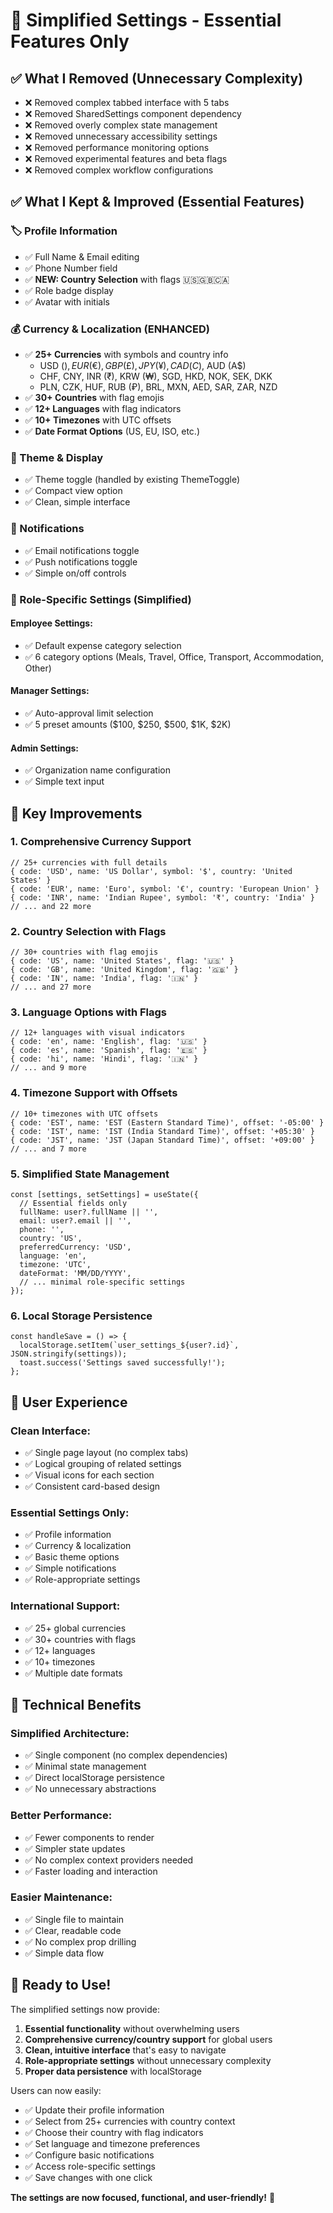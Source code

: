 # 🎯 Simplified Settings - Essential Features Only

## ✅ **What I Removed (Unnecessary Complexity)**
- ❌ Removed complex tabbed interface with 5 tabs
- ❌ Removed SharedSettings component dependency
- ❌ Removed overly complex state management
- ❌ Removed unnecessary accessibility settings
- ❌ Removed performance monitoring options
- ❌ Removed experimental features and beta flags
- ❌ Removed complex workflow configurations

## ✅ **What I Kept & Improved (Essential Features)**

### **🏷️ Profile Information**
- ✅ Full Name & Email editing
- ✅ Phone Number field
- ✅ **NEW: Country Selection** with flags 🇺🇸🇬🇧🇨🇦
- ✅ Role badge display
- ✅ Avatar with initials

### **💰 Currency & Localization (ENHANCED)**
- ✅ **25+ Currencies** with symbols and country info
  - USD ($), EUR (€), GBP (£), JPY (¥), CAD (C$), AUD (A$)
  - CHF, CNY, INR (₹), KRW (₩), SGD, HKD, NOK, SEK, DKK
  - PLN, CZK, HUF, RUB (₽), BRL, MXN, AED, SAR, ZAR, NZD
- ✅ **30+ Countries** with flag emojis
- ✅ **12+ Languages** with flag indicators
- ✅ **10+ Timezones** with UTC offsets
- ✅ **Date Format Options** (US, EU, ISO, etc.)

### **🎨 Theme & Display**
- ✅ Theme toggle (handled by existing ThemeToggle)
- ✅ Compact view option
- ✅ Clean, simple interface

### **🔔 Notifications**
- ✅ Email notifications toggle
- ✅ Push notifications toggle
- ✅ Simple on/off controls

### **👤 Role-Specific Settings (Simplified)**

#### **Employee Settings:**
- ✅ Default expense category selection
- ✅ 6 category options (Meals, Travel, Office, Transport, Accommodation, Other)

#### **Manager Settings:**
- ✅ Auto-approval limit selection
- ✅ 5 preset amounts ($100, $250, $500, $1K, $2K)

#### **Admin Settings:**
- ✅ Organization name configuration
- ✅ Simple text input

## 🚀 **Key Improvements**

### **1. Comprehensive Currency Support**
```tsx
// 25+ currencies with full details
{ code: 'USD', name: 'US Dollar', symbol: '$', country: 'United States' }
{ code: 'EUR', name: 'Euro', symbol: '€', country: 'European Union' }
{ code: 'INR', name: 'Indian Rupee', symbol: '₹', country: 'India' }
// ... and 22 more
```

### **2. Country Selection with Flags**
```tsx
// 30+ countries with flag emojis
{ code: 'US', name: 'United States', flag: '🇺🇸' }
{ code: 'GB', name: 'United Kingdom', flag: '🇬🇧' }
{ code: 'IN', name: 'India', flag: '🇮🇳' }
// ... and 27 more
```

### **3. Language Options with Flags**
```tsx
// 12+ languages with visual indicators
{ code: 'en', name: 'English', flag: '🇺🇸' }
{ code: 'es', name: 'Spanish', flag: '🇪🇸' }
{ code: 'hi', name: 'Hindi', flag: '🇮🇳' }
// ... and 9 more
```

### **4. Timezone Support with Offsets**
```tsx
// 10+ timezones with UTC offsets
{ code: 'EST', name: 'EST (Eastern Standard Time)', offset: '-05:00' }
{ code: 'IST', name: 'IST (India Standard Time)', offset: '+05:30' }
{ code: 'JST', name: 'JST (Japan Standard Time)', offset: '+09:00' }
// ... and 7 more
```

### **5. Simplified State Management**
```tsx
const [settings, setSettings] = useState({
  // Essential fields only
  fullName: user?.fullName || '',
  email: user?.email || '',
  phone: '',
  country: 'US',
  preferredCurrency: 'USD',
  language: 'en',
  timezone: 'UTC',
  dateFormat: 'MM/DD/YYYY',
  // ... minimal role-specific settings
});
```

### **6. Local Storage Persistence**
```tsx
const handleSave = () => {
  localStorage.setItem(`user_settings_${user?.id}`, JSON.stringify(settings));
  toast.success('Settings saved successfully!');
};
```

## 🎯 **User Experience**

### **Clean Interface:**
- ✅ Single page layout (no complex tabs)
- ✅ Logical grouping of related settings
- ✅ Visual icons for each section
- ✅ Consistent card-based design

### **Essential Settings Only:**
- ✅ Profile information
- ✅ Currency & localization
- ✅ Basic theme options
- ✅ Simple notifications
- ✅ Role-appropriate settings

### **International Support:**
- ✅ 25+ global currencies
- ✅ 30+ countries with flags
- ✅ 12+ languages
- ✅ 10+ timezones
- ✅ Multiple date formats

## 🔧 **Technical Benefits**

### **Simplified Architecture:**
- ✅ Single component (no complex dependencies)
- ✅ Minimal state management
- ✅ Direct localStorage persistence
- ✅ No unnecessary abstractions

### **Better Performance:**
- ✅ Fewer components to render
- ✅ Simpler state updates
- ✅ No complex context providers needed
- ✅ Faster loading and interaction

### **Easier Maintenance:**
- ✅ Single file to maintain
- ✅ Clear, readable code
- ✅ No complex prop drilling
- ✅ Simple data flow

## 🎉 **Ready to Use!**

The simplified settings now provide:
1. **Essential functionality** without overwhelming users
2. **Comprehensive currency/country support** for global users
3. **Clean, intuitive interface** that's easy to navigate
4. **Role-appropriate settings** without unnecessary complexity
5. **Proper data persistence** with localStorage

Users can now easily:
- ✅ Update their profile information
- ✅ Select from 25+ currencies with country context
- ✅ Choose their country with flag indicators
- ✅ Set language and timezone preferences
- ✅ Configure basic notifications
- ✅ Access role-specific settings
- ✅ Save changes with one click

**The settings are now focused, functional, and user-friendly!** 🚀
